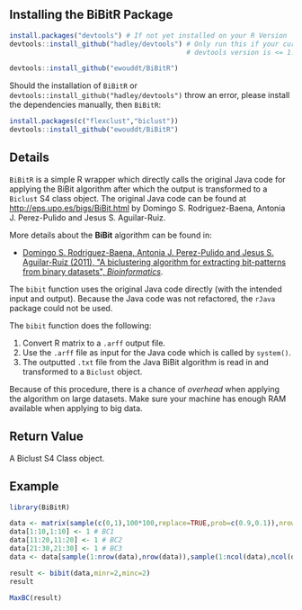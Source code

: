 
<!-- README.md is generated from README.Rmd. Please edit that file -->
Installing the BiBitR Package
-----------------------------

``` r
install.packages("devtools") # If not yet installed on your R Version
devtools::install_github("hadley/devtools") # Only run this if your currently installed 
                                            # devtools version is <= 1.12 (recursive dependencies bug)

devtools::install_github("ewouddt/BiBitR")
```

Should the installation of `BiBitR` or `devtools::install_github("hadley/devtools")` throw an error, please install the dependencies manually, then `BiBitR`:

``` r
install.packages(c("flexclust","biclust"))
devtools::install_github("ewouddt/BiBitR")
```

Details
-------

`BiBitR` is a simple R wrapper which directly calls the original Java code for applying the BiBit algorithm after which the output is transformed to a `Biclust` S4 class object. The original Java code can be found at <http://eps.upo.es/bigs/BiBit.html> by Domingo S. Rodriguez-Baena, Antonia J. Perez-Pulido and Jesus S. Aguilar-Ruiz.

More details about the **BiBit** algorithm can be found in:

-   [Domingo S. Rodriguez-Baena, Antonia J. Perez-Pulido and Jesus S. Aguilar-Ruiz (2011), "A biclustering algorithm for extracting bit-patterns from binary datasets", *Bioinformatics*](http://bioinformatics.oxfordjournals.org/content/early/2011/08/08/bioinformatics.btr464.abstract).

The `bibit` function uses the original Java code directly (with the intended input and output). Because the Java code was not refactored, the `rJava` package could not be used.

The `bibit` function does the following:

1.  Convert R matrix to a `.arff` output file.
2.  Use the `.arff` file as input for the Java code which is called by `system()`.
3.  The outputted `.txt` file from the Java BiBit algorithm is read in and transformed to a `Biclust` object.

Because of this procedure, there is a chance of *overhead* when applying the algorithm on large datasets. Make sure your machine has enough RAM available when applying to big data.

Return Value
------------

A Biclust S4 Class object.

Example
-------

``` r
library(BiBitR)

data <- matrix(sample(c(0,1),100*100,replace=TRUE,prob=c(0.9,0.1)),nrow=100,ncol=100)
data[1:10,1:10] <- 1 # BC1
data[11:20,11:20] <- 1 # BC2
data[21:30,21:30] <- 1 # BC3
data <- data[sample(1:nrow(data),nrow(data)),sample(1:ncol(data),ncol(data))]

result <- bibit(data,minr=2,minc=2)
result

MaxBC(result)
```
